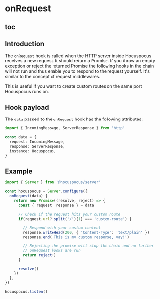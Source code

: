 # onRequest

## toc

## Introduction

The `onRequest` hook is called when the HTTP server inside Hocuspocus receives a new request. It should return a Promise. If you throw an empty exception or reject the returned Promise the following hooks in the chain will not run and thus enable you to respond to the request yourself. It's similar to the concept of request middlewares.

This is useful if you want to create custom routes on the same port Hocuspocus runs on.

## Hook payload

The `data` passed to the `onRequest` hook has the following attributes:

```typescript
import { IncomingMessage, ServerResponse } from 'http'

const data = {
  request: IncomingMessage,
  response: ServerResponse,
  instance: Hocuspocus,
}
```

## Example

```typescript
import { Server } from '@hocuspocus/server'

const hocuspocus = Server.configure({
  onRequest(data) {
    return new Promise((resolve, reject) => {
      const { request, response } = data

      // Check if the request hits your custom route
      if(request.url?.split('/')[1] === 'custom-route') {

        // Respond with your custum content
        response.writeHead(200, { 'Content-Type': 'text/plain' })
        response.end('This is my custom response, yay!')

        // Rejecting the promise will stop the chain and no further
        // onRequest hooks are run
        return reject()
      }

      resolve()
    })
  },
})

hocuspocus.listen()
```
